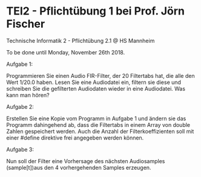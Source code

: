 # TEI2 - Pflichtübung 1 bei Prof. Jörn Fischer
Technische Informatik 2 - Pflichtübung 2.1 @ HS Mannheim

To be done until Monday, November 26th 2018.

Aufgabe 1:

Programmieren Sie einen Audio FIR-Filter, der 20 Filtertabs hat, die alle den Wert 1/20.0 
haben. Lesen Sie eine Audiodatei ein, filtern sie diese und schreiben Sie die gefilterten 
Audiodaten wieder in eine Audiodatei. Was kann man hören? 

Aufgabe 2:

Erstellen Sie eine Kopie vom Programm in Aufgabe 1 und ändern sie das Programm 
dahingehend ab, dass die Filtertabs in einem Array von double Zahlen gespeichert 
werden. Auch die Anzahl der Filterkoeffizienten soll mit einer #define direktive frei 
angegeben werden können. 

Aufgabe 3:

Nun soll der Filter eine Vorhersage des nächsten Audiosamples 
(sample[t])aus den 4 vorhergehenden Samples erzeugen.

